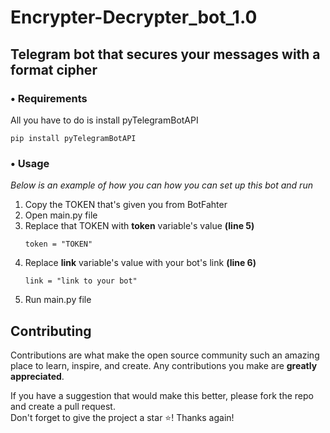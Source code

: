 # Encrypter-Decrypter_bot_1.0
## Telegram bot that secures your messages with a format cipher

### • Requirements

All you have to do is install pyTelegramBotAPI
  ```
  pip install pyTelegramBotAPI
  ```

### • Usage

_Below is an example of how you can how you can set up this bot and run_

1. Copy the TOKEN that's given you from BotFahter
2. Open main.py file
3. Replace that TOKEN with <strong>token</strong> variable's value <strong>(line 5)</strong>
   ```
   token = "TOKEN"
   ```
3. Replace <strong>link</strong> variable's value with your bot's link <strong>(line 6)</strong>
   ```
   link = "link to your bot"
   ```
4. Run main.py file



<!-- CONTRIBUTING -->
## Contributing

Contributions are what make the open source community such an amazing place to learn, inspire, and create. Any contributions you make are **greatly appreciated**.

If you have a suggestion that would make this better, please fork the repo and create a pull request.<br>
Don't forget to give the project a star ⭐️! Thanks again!<br><br><br><br><br>
